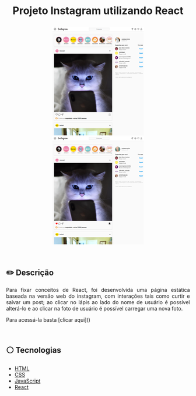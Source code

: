 # <p align = "center"> Projeto Instagram utilizando React </p>

<p align = "center">

<p align = "center"> <img src="https://raw.githubusercontent.com/V-Emanuel/InstagramReact/main/pag1.png" width = 50%/>
           <img src="https://raw.githubusercontent.com/V-Emanuel/InstagramReact/main/pag2.png" width = 50%/>
   
</p>

</br>

## ✏️ Descrição
<p align="justify" >Para fixar conceitos de React, foi desenvolvida uma página estática baseada na versão web do instagram, com interações tais como curtir e salvar um post; ao clicar no lápis ao lado do nome de usuário é possível alterá-lo e ao clicar na foto de usuário é possível carregar uma nova foto.</p>
<p align="justify" >Para acessá-la basta [clicar aqui]()</p>

</br>

##  <p align = "left"> :white_circle: Tecnologias</p>
- [HTML](https://developer.mozilla.org/pt-BR/docs/Web/HTML)
- [CSS](https://www.w3schools.com/css/)
- [JavaScript](https://www.javascript.com/)
- [React](https://reactjs.org/)
</br>


